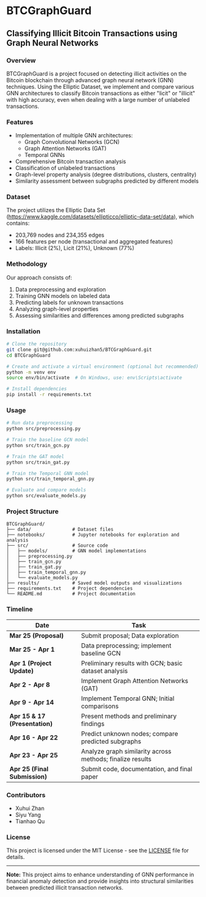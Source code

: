 # BTCGraphGuard

## Classifying Illicit Bitcoin Transactions using Graph Neural Networks

### Overview

BTCGraphGuard is a project focused on detecting illicit activities on the Bitcoin blockchain through advanced graph neural network (GNN) techniques. Using the Elliptic Dataset, we implement and compare various GNN architectures to classify Bitcoin transactions as either "licit" or "illicit" with high accuracy, even when dealing with a large number of unlabeled transactions.

### Features

- Implementation of multiple GNN architectures:
  - Graph Convolutional Networks (GCN)
  - Graph Attention Networks (GAT)
  - Temporal GNNs
- Comprehensive Bitcoin transaction analysis
- Classification of unlabeled transactions
- Graph-level property analysis (degree distributions, clusters, centrality)
- Similarity assessment between subgraphs predicted by different models

### Dataset

The project utilizes the Elliptic Data Set (https://www.kaggle.com/datasets/ellipticco/elliptic-data-set/data), which contains:

- 203,769 nodes and 234,355 edges
- 166 features per node (transactional and aggregated features)
- Labels: Illicit (2%), Licit (21%), Unknown (77%)

### Methodology

Our approach consists of:

1. Data preprocessing and exploration
2. Training GNN models on labeled data
3. Predicting labels for unknown transactions
4. Analyzing graph-level properties
5. Assessing similarities and differences among predicted subgraphs

### Installation

```bash
# Clone the repository
git clone git@github.com:xuhuizhan5/BTCGraphGuard.git
cd BTCGraphGuard

# Create and activate a virtual environment (optional but recommended)
python -m venv env
source env/bin/activate  # On Windows, use: env\Scripts\activate

# Install dependencies
pip install -r requirements.txt
```

### Usage

```bash
# Run data preprocessing
python src/preprocessing.py

# Train the baseline GCN model
python src/train_gcn.py

# Train the GAT model
python src/train_gat.py

# Train the Temporal GNN model
python src/train_temporal_gnn.py

# Evaluate and compare models
python src/evaluate_models.py
```

### Project Structure

```
BTCGraphGuard/
├── data/               # Dataset files
├── notebooks/          # Jupyter notebooks for exploration and analysis
├── src/                # Source code
│   ├── models/         # GNN model implementations
│   ├── preprocessing.py
│   ├── train_gcn.py
│   ├── train_gat.py
│   ├── train_temporal_gnn.py
│   └── evaluate_models.py
├── results/            # Saved model outputs and visualizations
├── requirements.txt    # Project dependencies
└── README.md           # Project documentation
```

### Timeline

| Date                                 | Task                                                      |
| ------------------------------------ | --------------------------------------------------------- |
| **Mar 25 (Proposal)**          | Submit proposal; Data exploration                         |
| **Mar 25 - Apr 1**             | Data preprocessing; implement baseline GCN                |
| **Apr 1 (Project Update)**     | Preliminary results with GCN; basic dataset analysis      |
| **Apr 2 - Apr 8**              | Implement Graph Attention Networks (GAT)                  |
| **Apr 9 - Apr 14**             | Implement Temporal GNN; Initial comparisons               |
| **Apr 15 & 17 (Presentation)** | Present methods and preliminary findings                  |
| **Apr 16 - Apr 22**            | Predict unknown nodes; compare predicted subgraphs        |
| **Apr 23 - Apr 25**            | Analyze graph similarity across methods; finalize results |
| **Apr 25 (Final Submission)**  | Submit code, documentation, and final paper               |

### Contributors

- Xuhui Zhan
- Siyu Yang
- Tianhao Qu

### License

This project is licensed under the MIT License - see the [LICENSE](LICENSE) file for details.

---

**Note:** This project aims to enhance understanding of GNN performance in financial anomaly detection and provide insights into structural similarities between predicted illicit transaction networks.
